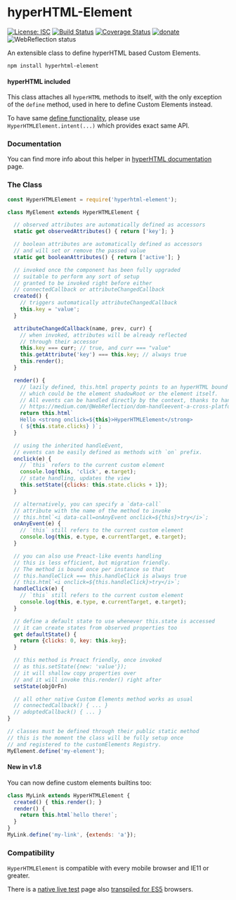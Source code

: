 # hyperHTML-Element

[![License: ISC](https://img.shields.io/badge/License-ISC-yellow.svg)](https://opensource.org/licenses/ISC) [![Build Status](https://travis-ci.org/WebReflection/hyperHTML-Element.svg?branch=master)](https://travis-ci.org/WebReflection/hyperHTML-Element) [![Coverage Status](https://coveralls.io/repos/github/WebReflection/hyperHTML-Element/badge.svg?branch=master)](https://coveralls.io/github/WebReflection/hyperHTML-Element?branch=master) [![donate](https://img.shields.io/badge/$-donate-ff69b4.svg?maxAge=2592000&style=flat)](https://github.com/WebReflection/donate) ![WebReflection status](https://offline.report/status/webreflection.svg)

An extensible class to define hyperHTML based Custom Elements.

`npm install hyperhtml-element`

#### hyperHTML included

This class attaches all `hyperHTML` methods to itself,
with the only exception of the `define` method,
used in here to define Custom Elements instead.

To have same [define functionality](https://viperhtml.js.org/hyperhtml/documentation/#api-3),
please use `HyperHTMLElement.intent(...)` which provides exact same API.


### Documentation

You can find more info about this helper in [hyperHTML documentation](https://viperhtml.js.org/hyperhtml/documentation/#components-2) page.



### The Class

```js
const HyperHTMLElement = require('hyperhtml-element');

class MyElement extends HyperHTMLElement {

  // observed attributes are automatically defined as accessors
  static get observedAttributes() { return ['key']; }

  // boolean attributes are automatically defined as accessors
  // and will set or remove the passed value
  static get booleanAttributes() { return ['active']; }

  // invoked once the component has been fully upgraded
  // suitable to perform any sort of setup
  // granted to be invoked right before either
  // connectedCallback or attributeChangedCallback
  created() {
    // triggers automatically attributeChangedCallback
    this.key = 'value';
  }

  attributeChangedCallback(name, prev, curr) {
    // when invoked, attributes will be already reflected
    // through their accessor
    this.key === curr; // true, and curr === "value"
    this.getAttribute('key') === this.key; // always true
    this.render();
  }

  render() {
    // lazily defined, this.html property points to an hyperHTML bound context
    // which could be the element shadowRoot or the element itself.
    // All events can be handled directly by the context, thanks to handleEvent
    // https://medium.com/@WebReflection/dom-handleevent-a-cross-platform-standard-since-year-2000-5bf17287fd38
    return this.html`
    Hello <strong onclick=${this}>HyperHTMLElement</strong>
    ( ${this.state.clicks} )`;
  }

  // using the inherited handleEvent,
  // events can be easily defined as methods with `on` prefix.
  onclick(e) {
    // `this` refers to the current custom element
    console.log(this, 'click', e.target);
    // state handling, updates the view
    this.setState({clicks: this.state.clicks + 1});
  }

  // alternatively, you can specify a `data-call`
  // attribute with the name of the method to invoke
  // this.html`<i data-call=onAnyEvent onclick=${this}>try</i>`;
  onAnyEvent(e) {
    // `this` still refers to the current custom element
    console.log(this, e.type, e.currentTarget, e.target);
  }

  // you can also use Preact-like events handling
  // this is less efficient, but migration friendly.
  // The method is bound once per instance so that
  // this.handleClick === this.handleClick is always true
  // this.html`<i onclick=${this.handleClick}>try</i>`;
  handleClick(e) {
    // `this` still refers to the current custom element
    console.log(this, e.type, e.currentTarget, e.target);
  }

  // define a default state to use whenever this.state is accessed
  // it can create states from observed properties too
  get defaultState() {
    return {clicks: 0, key: this.key};
  }

  // this method is Preact friendly, once invoked
  // as this.setState({new: 'value'});
  // it will shallow copy properties over
  // and it will invoke this.render() right after
  setState(objOrFn)

  // all other native Custom Elements method works as usual
  // connectedCallback() { ... }
  // adoptedCallback() { ... }
}

// classes must be defined through their public static method
// this is the moment the class will be fully setup once
// and registered to the customElements Registry.
MyElement.define('my-element');
```

#### New in v1.8

You can now define custom elements builtins too:
```js
class MyLink extends HyperHTMLElement {
  created() { this.render(); }
  render() {
    return this.html`hello there!`;
  }
}
MyLink.define('my-link', {extends: 'a'});
```


### Compatibility

`HyperHTMLElement` is compatible with every mobile browser and IE11 or greater.

There is a [native live test](https://webreflection.github.io/hyperHTML-Element/test/) page also [transpiled for ES5](https://webreflection.github.io/hyperHTML-Element/test/?es5) browsers.

